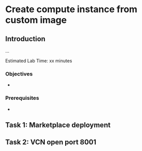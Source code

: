 # Create compute instance from custom image


## Introduction

...

Estimated Lab Time: xx minutes

### Objectives

* 

### Prerequisites

* 

## Task 1: Marketplace deployment

## Task 2: VCN open port 8001